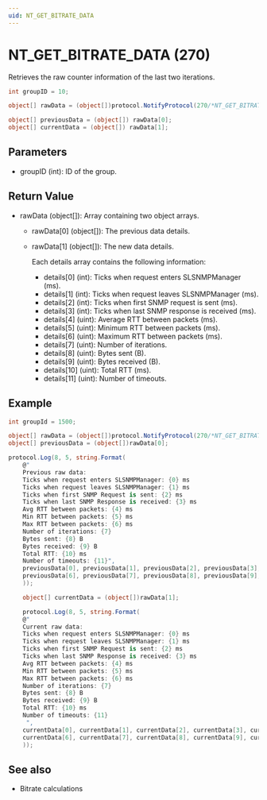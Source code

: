 ```yaml
---
uid: NT_GET_BITRATE_DATA
---
```


# NT_GET_BITRATE_DATA (270)

Retrieves the raw counter information of the last two iterations.<!-- RN 2906 -->

```csharp
int groupID = 10;

object[] rawData = (object[])protocol.NotifyProtocol(270/*NT_GET_BITRATE_DATA*/ , groupID, null);

object[] previousData = (object[]) rawData[0];
object[] currentData = (object[]) rawData[1];
```

## Parameters

- groupID (int): ID of the group.

## Return Value

- rawData (object[]): Array containing two object arrays.
  - rawData[0] (object[]): The previous data details.
  - rawData[1] (object[]): The new data details.

    Each details array contains the following information:

    - details[0] (int): Ticks when request enters SLSNMPManager (ms).
    - details[1] (int): Ticks when request leaves SLSNMPManager (ms).
    - details[2] (int): Ticks when first SNMP request is sent (ms).
    - details[3] (int): Ticks when last SNMP response is received (ms).
    - details[4] (uint): Average RTT between packets (ms).
    - details[5] (uint): Minimum RTT between packets (ms).
    - details[6] (uint): Maximum RTT between packets (ms).
    - details[7] (uint): Number of iterations.
    - details[8] (uint): Bytes sent (B).
    - details[9] (uint): Bytes received (B).
    - details[10] (uint): Total RTT (ms).
    - details[11] (uint): Number of timeouts.

## Example

```csharp
int groupId = 1500;

object[] rawData = (object[])protocol.NotifyProtocol(270/*NT_GET_BITRATE_DATA*/, groupId, null);
object[] previousData = (object[])rawData[0];

protocol.Log(8, 5, string.Format(
    @"
    Previous raw data:
    Ticks when request enters SLSNMPManager: {0} ms
    Ticks when request leaves SLSNMPManager: {1} ms
    Ticks when first SNMP Request is sent: {2} ms
    Ticks when last SNMP Response is received: {3} ms
    Avg RTT between packets: {4} ms
    Min RTT between packets: {5} ms
    Max RTT between packets: {6} ms
    Number of iterations: {7}
    Bytes sent: {8} B
    Bytes received: {9} B
    Total RTT: {10} ms
    Number of timeouts: {11}",
    previousData[0], previousData[1], previousData[2], previousData[3], previousData[4], previousData[5],
    previousData[6], previousData[7], previousData[8], previousData[9], previousData[10], previousData[11]
    ));

    object[] currentData = (object[])rawData[1];

    protocol.Log(8, 5, string.Format(
    @"
    Current raw data:
    Ticks when request enters SLSNMPManager: {0} ms
    Ticks when request leaves SLSNMPManager: {1} ms
    Ticks when first SNMP Request is sent: {2} ms
    Ticks when last SNMP Response is received: {3} ms
    Avg RTT between packets: {4} ms
    Min RTT between packets: {5} ms
    Max RTT between packets: {6} ms
    Number of iterations: {7}
    Bytes sent: {8} B
    Bytes received: {9} B
    Total RTT: {10} ms
    Number of timeouts: {11}
     ",
    currentData[0], currentData[1], currentData[2], currentData[3], currentData[4], currentData[5],
    currentData[6], currentData[7], currentData[8], currentData[9], currentData[10], currentData[11]
    ));
```

## See also

- Bitrate calculations
